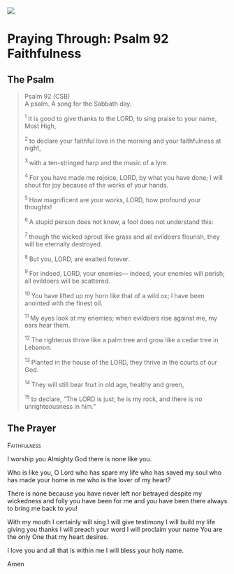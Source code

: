<img class="intro-right" src="/images/art-paris-psalter.jpg">

# Praying Through: Psalm 92 Faithfulness

## The Psalm

>Psalm 92 (CSB)    
> A psalm. A song for the Sabbath day. 
>
><sup> 1  </sup>It is good to give thanks to the LORD, to sing praise to your name, Most High, 
>
><sup> 2  </sup>to declare your faithful love in the morning and your faithfulness at night, 
>
><sup> 3  </sup>with a ten-stringed harp and the music of a lyre. 
>
><sup> 4  </sup>For you have made me rejoice, LORD, by what you have done; I will shout for joy because of the works of your hands. 
>
><sup> 5  </sup>How magnificent are your works, LORD, how profound your thoughts! 
>
><sup> 6  </sup>A stupid person does not know, a fool does not understand this: 
>
><sup> 7  </sup>though the wicked sprout like grass and all evildoers flourish, they will be eternally destroyed. 
>
><sup> 8  </sup>But you, LORD, are exalted forever. 
>
><sup> 9  </sup>For indeed, LORD, your enemies— indeed, your enemies will perish; all evildoers will be scattered. 
>
><sup> 10  </sup>You have lifted up my horn like that of a wild ox; I have been anointed with the finest oil. 
>
><sup> 11  </sup>My eyes look at my enemies; when evildoers rise against me, my ears hear them. 
>
><sup> 12  </sup>The righteous thrive like a palm tree and grow like a cedar tree in Lebanon. 
>
><sup> 13  </sup>Planted in the house of the LORD, they thrive in the courts of our God. 
>
><sup> 14  </sup>They will still bear fruit in old age, healthy and green, 
>
><sup> 15  </sup>to declare, “The LORD is just; he is my rock, and there is no unrighteousness in him.”

## The Prayer

<div style="font-variant: small-caps;">
Faithfulness
</div>


I worship you
  Almighty God
  there is none like you.

Who is like you, O Lord
  who has spare my life
  who has saved my soul
  who has made your home in me
  who is the lover of my heart?

There is none
  because you have never left nor betrayed
  despite my wickedness and folly
  you have been for me
  and you have been there
  always to bring me back to you!

With my mouth
  I certainly will sing
  I will give testimony
  I will build my life giving you thanks
  I will preach your word
  I will proclaim your name
  You are the only One
  that my heart desires.

I love you
  and all that is within me
  I will bless your holy name.

Amen

